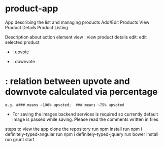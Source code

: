 # product-app
App describing the list and managing products
Add/Edit Products
View Product Details
Product Listing

Description about action element
view : view product details
edit:  edit selected product
+ : upvote 
- : downvote
# : relation between upvote and downvote calculated via percentage
    e.g. #### means ~100% upvoted;  ### means ~75% upvoted

* For saving the images backend services is required so currently default image is passed while saving.
  Please read the comments written in files.

steps to view the app
clone the repository
run npm install
run npm i definitely-typed-angular
run npm i definitely-typed-jquery
run bower install
run grunt start